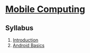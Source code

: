# [Mobile Computing](https://fenix.ciencias.ulisboa.pt/degrees/engenharia-informatica-564500436615277/disciplina-curricular/846155801952550)

## Syllabus
1. [Introduction](./1-introduction.md)
2. [Android Basics](./2-android-basics.md) 